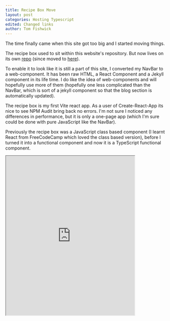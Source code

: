 ```yaml
---
title: Recipe Box Move
layout: post
categories: Hosting Typescript
edited: Changed links
author: Tom Fishwick
---
```


The time finally came when this site got too big and I started moving things.

The recipe box used to sit within this website's repository. But now lives on its own [repo](https://github.com/SL477/RecipeBox) (since moved to [here](https://github.com/SL477/Link477-React)).

To enable it to look like it is still a part of this site, I converted my NavBar to a web-component. It has been raw HTML, a React Component and a Jekyll component in its life time. I do like the idea of web-components and will hopefully use more of them (hopefully one less complicated than the NavBar, which is sort of a jekyll component so that the blog section is automatically updated).

The recipe box is my first Vite react app. As a user of Create-React-App its nice to see NPM Audit bring back no errors. I'm not sure I noticed any differences in performance, but it is only a one-page app (which I'm sure could be done with pure JavaScript like the NavBar).

Previously the recipe box was a JavaScript class based component (I learnt React from FreeCodeCamp which loved the class based version), before I turned it into a functional component and now it is a TypeScript functional component.

<iframe src="https://link477.com/Link477-React/#/recipeBox/" title="Recipe Box" width="80%" height="500px">
